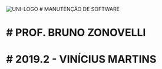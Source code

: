 ![UNI-LOGO](https://i.imgur.com/LNUfA5B.png) 
                    # MANUTENÇÃO DE SOFTWARE <h1>
                    # PROF. BRUNO ZONOVELLI  <h1>
                    # 2019.2 - VINÍCIUS MARTINS <h1>
